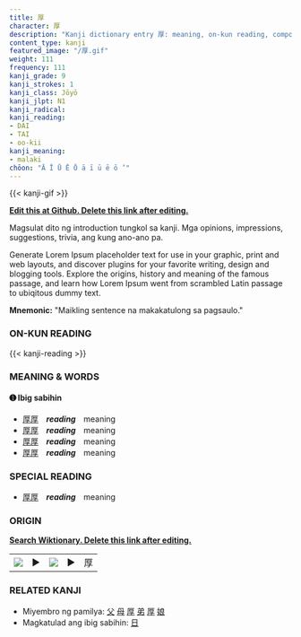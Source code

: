 ```yaml
---
title: 厚
character: 厚
description: "Kanji dictionary entry 厚: meaning, on-kun reading, compounds, origin, related kanji"
content_type: kanji
featured_image: "/厚.gif"
weight: 111
frequency: 111
kanji_grade: 9
kanji_strokes: 1
kanji_class: Jōyō
kanji_jlpt: N1
kanji_radical: 
kanji_reading: 
- DAI
- TAI
- oo-kii
kanji_meaning:
- malaki
chōon: "Ā Ī Ū Ē Ō ā ī ū ē ō ’"
---
```

[//]: # (Don't edit the line below. Kanji animated GIF code is automatically generated.)
{{< kanji-gif >}}

[//]: # (Edit below this line.)

**[Edit this at Github. Delete this link after editing.](https://github.com/tim0g/tim/tree/main/content/kanji/厚/index.md)**

Magsulat dito ng introduction tungkol sa kanji. Mga opinions, impressions, suggestions, trivia, ang kung ano-ano pa.

Generate Lorem Ipsum placeholder text for use in your graphic, print and web layouts, and discover plugins for your favorite writing, design and blogging tools. Explore the origins, history and meaning of the famous passage, and learn how Lorem Ipsum went from scrambled Latin passage to ubiqitous dummy text.
 
**Mnemonic:** "Maikling sentence na makakatulong sa pagsaulo."

### ON-KUN READING

[//]: # (Don't edit the line below. ON-KUN READING code is automatically generated.)
{{< kanji-reading >}}

### MEANING & WORDS

#### ➊ **Ibig sabihin**
  - [厚](../厚)[厚](../厚)　***reading***　meaning
  - [厚](../厚)[厚](../厚)　***reading***　meaning
  - [厚](../厚)[厚](../厚)　***reading***　meaning
  - [厚](../厚)[厚](../厚)　***reading***　meaning

### SPECIAL READING
  - [厚](../厚)[厚](../厚)　***reading***　meaning

### ORIGIN

**[Search Wiktionary. Delete this link after editing.](https://wiktionary.org/wiki/厚)**
<table class="kanji-table"><tr><td>
<img src="60px-厚-bronze.svg.png">
</td><td>▶</td><td>
<img src="60px-厚-oracle.svg.png">
</td><td>▶</td>
<td class="kanji-origin">厚</td>
</tr></table>

### RELATED KANJI
- Miyembro ng pamilya: [父](../父) [母](../母) [厚](../厚) [弟](../弟) [厚](../厚) [娘](../娘)
- Magkatulad ang ibig sabihin: [日](../日)
